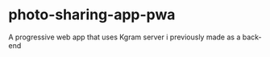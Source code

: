 # photo-sharing-app-pwa
A progressive web app that uses Kgram server i previously made as a back-end
